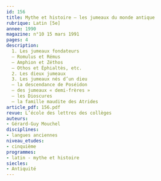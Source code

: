 ```yaml
---
id: 156
title: Mythe et histoire – les jumeaux du monde antique 
rubrique: Latin [5e]
annee: 1990
magazine: n°10 15 mars 1991
pages: 4
description: 
  1. Les jumeaux fondateurs
  – Romulus et Rémus
  – Amphion et Zéthos
  – Othos et Éphialtès, etc.
  2. Les dieux jumeaux
  3. Les jumeaux nés d’un dieu
  – la descendance de Poséidon
  – des jumeaux « demi-frères »
  – les Dioscures
  – la famille maudite des Atrides
article_pdf: 156.pdf
revue: L’école des lettres des collèges
auteurs:
- Gérard-Guy Mouchel
disciplines:
- langues anciennes
niveau_etudes:
- cinquième
programmes:
- latin - mythe et histoire
siecles:
- Antiquité
---
```

